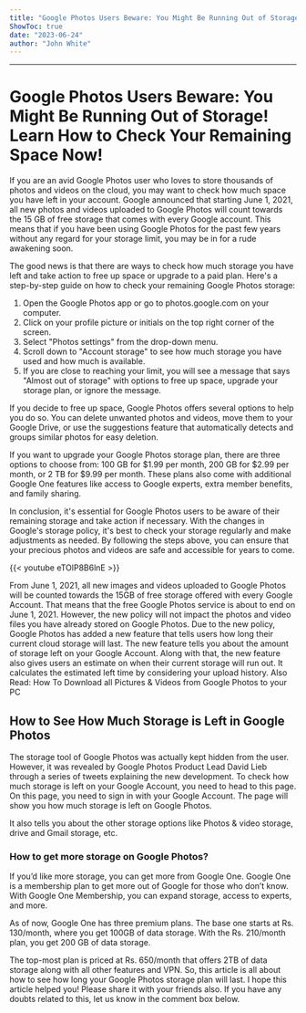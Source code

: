 ```yaml
---
title: "Google Photos Users Beware: You Might Be Running Out of Storage! Learn How to Check Your Remaining Space Now!"
ShowToc: true 
date: "2023-06-24"
author: "John White"
---
```

*****
# Google Photos Users Beware: You Might Be Running Out of Storage! Learn How to Check Your Remaining Space Now!

If you are an avid Google Photos user who loves to store thousands of photos and videos on the cloud, you may want to check how much space you have left in your account. Google announced that starting June 1, 2021, all new photos and videos uploaded to Google Photos will count towards the 15 GB of free storage that comes with every Google account. This means that if you have been using Google Photos for the past few years without any regard for your storage limit, you may be in for a rude awakening soon.

The good news is that there are ways to check how much storage you have left and take action to free up space or upgrade to a paid plan. Here's a step-by-step guide on how to check your remaining Google Photos storage:

1. Open the Google Photos app or go to photos.google.com on your computer.
2. Click on your profile picture or initials on the top right corner of the screen.
3. Select "Photos settings" from the drop-down menu.
4. Scroll down to "Account storage" to see how much storage you have used and how much is available.
5. If you are close to reaching your limit, you will see a message that says "Almost out of storage" with options to free up space, upgrade your storage plan, or ignore the message.

If you decide to free up space, Google Photos offers several options to help you do so. You can delete unwanted photos and videos, move them to your Google Drive, or use the suggestions feature that automatically detects and groups similar photos for easy deletion.

If you want to upgrade your Google Photos storage plan, there are three options to choose from: 100 GB for $1.99 per month, 200 GB for $2.99 per month, or 2 TB for $9.99 per month. These plans also come with additional Google One features like access to Google experts, extra member benefits, and family sharing.

In conclusion, it's essential for Google Photos users to be aware of their remaining storage and take action if necessary. With the changes in Google's storage policy, it's best to check your storage regularly and make adjustments as needed. By following the steps above, you can ensure that your precious photos and videos are safe and accessible for years to come.

{{< youtube eTOlP8B6lnE >}} 



From June 1, 2021, all new images and videos uploaded to Google Photos will be counted towards the 15GB of free storage offered with every Google Account. That means that the free Google Photos service is about to end on June 1, 2021.
However, the new policy will not impact the photos and video files you have already stored on Google Photos. Due to the new policy, Google Photos has added a new feature that tells users how long their current cloud storage will last. The new feature tells you about the amount of storage left on your Google Account.
Along with that, the new feature also gives users an estimate on when their current storage will run out. It calculates the estimated left time by considering your upload history.
Also Read: How To Download all Pictures & Videos from Google Photos to your PC

 
## How to See How Much Storage is Left in Google Photos


The storage tool of Google Photos was actually kept hidden from the user. However, it was revealed by Google Photos Product Lead David Lieb through a series of tweets explaining the new development.
To check how much storage is left on your Google Account, you need to head to this page. On this page, you need to sign in with your Google Account. The page will show you how much storage is left on Google Photos.

It also tells you about the other storage options like Photos & video storage, drive and Gmail storage, etc.

 
### How to get more storage on Google Photos?


If you’d like more storage, you can get more from Google One. Google One is a membership plan to get more out of Google for those who don’t know. With Google One Membership, you can expand storage, access to experts, and more.

As of now, Google One has three premium plans. The base one starts at Rs. 130/month, where you get 100GB of data storage. With the Rs. 210/month plan, you get 200 GB of data storage.

The top-most plan is priced at Rs. 650/month that offers 2TB of data storage along with all other features and VPN.
So, this article is all about how to see how long your Google Photos storage plan will last. I hope this article helped you! Please share it with your friends also. If you have any doubts related to this, let us know in the comment box below.





